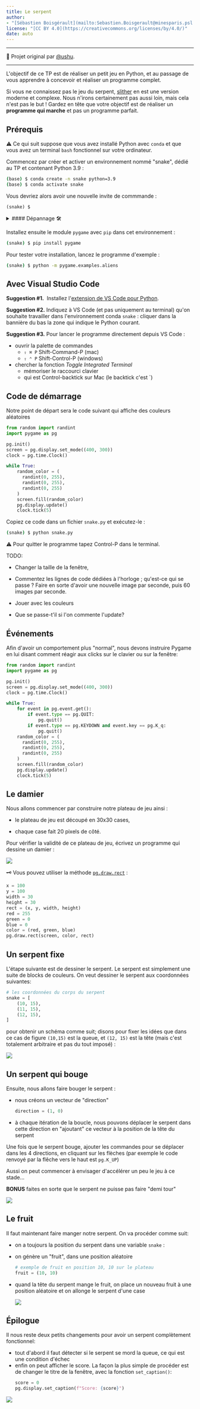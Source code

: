 ```yaml
---
title: Le serpent
author: 
- "[Sébastien Boisgérault](mailto:Sebastien.Boisgerault@minesparis.psl.eu), MINES Paris, Université PSL"
license: "[CC BY 4.0](https://creativecommons.org/licenses/by/4.0/)"
date: auto
---
```


--------------------------------------------------------------------------------

🙏 Projet original par [@ushu](https://github.com/ushu).

--------------------------------------------------------------------------------

L'objectif de ce TP est de réaliser un petit jeu en Python,
et au passage de vous apprendre à concevoir et réaliser un programme complet.

Si vous ne connaissez pas le jeu du serpent, [slither](http://slither.io/) en 
est une version moderne et complexe. Nous n'irons certainement pas aussi loin,
mais cela n'est pas le but !
Gardez en tête que votre objectif est de réaliser un **programme qui marche**
et pas un programme parfait. 

Prérequis
--------------------------------------------------------------------------------

⚠️ Ce qui suit suppose que vous avez installé Python avec `conda`
et que vous avez un terminal `bash` fonctionnel sur votre ordinateur.

Commencez par créer et activer un environnement nommé "snake", dédié au TP et 
contenant Python 3.9 :

```bash
(base) $ conda create -n snake python=3.9
(base) $ conda activate snake
```

Vous devriez alors avoir une nouvelle invite de commmande :

```
(snake) $
```

<details>
<summary>
#### Dépannage 🛠️
</summary>
Si vous ne voyez pas l'invite de commande `(snake) $` alors

1. exécutez la commande

   ```bash
   $ conda init bash
   ```

   puis

2. créez un nouveau terminal.

</details>

Installez ensuite le module `pygame` avec `pip` dans cet environnement :

```bash
(snake) $ pip install pygame
```

Pour tester votre installation, lancez le programme d'exemple :

```bash
(snake) $ python -m pygame.examples.aliens
```

Avec Visual Studio Code
--------------------------------------------------------------------------------

**Suggestion #1.**  Installez l'[extension de VS Code pour Python](https://marketplace.visualstudio.com/items?itemName=ms-python.python).

**Suggestion #2.** Indiquez à VS Code (et pas uniquement au terminal) 
qu'on souhaite travailler dans l'environnement conda `snake` :
cliquer dans la bannière du bas la zone qui indique le Python courant.

**Suggestion #3.** Pour lancer le programme directement depuis VS Code :

- ouvrir la palette de commandes
  - `⇧ ⌘ P` Shift-Command-P (mac)
  - `⇧ ⌃ P` Shift-Control-P (windows)
- chercher la fonction *Toggle Integrated Terminal*
  - mémoriser le raccourci clavier
  - qui est Control-backtick sur Mac (le backtick c'est `)

<!--
Premiers pas avec PyGame
--------------------------------------------------------------------------------

(factor out ? Indep doc? *Maybe*, given that the set of learning objectives
is autonomous)

Prérequis :

  - `dir` / `help` / usage doc en ligne


Objectifs :

  - import de module (bases)

  - sous-modules (principes et énumération)

  - concepts propres à pygame :
  
      - initialisation

      - modules & classes : display, time, Surface

      - display: création de "surface" (window / screen), taille

      - flux d'exécution et disparition de la surface !

      - time & delay

      - tracé sur une surface. N'apparaît pas !!!

      - display: update


``` python
import pygame
pygame.init()

RED = (255, 0, 0)
GREEN = (0, 255, 0)
BLUE = (0, 255, 0)

SCREEN_SIZE = (400, 300)

screen = pygame.display.set_mode(SCREEN_SIZE)

screen.fill(GREEN)

pygame.display.update()

pygame.time.delay(3000)
```

-->

Code de démarrage
--------------------------------------------------------------------------------

Notre point de départ sera le code suivant qui affiche des couleurs aléatoires

```python
from random import randint
import pygame as pg

pg.init()
screen = pg.display.set_mode((400, 300))
clock = pg.time.Clock()

while True:
    random_color = (
      randint(0, 255), 
      randint(0, 255), 
      randint(0, 255)
    )
    screen.fill(random_color)
    pg.display.update()
    clock.tick(5)
```

Copiez ce code dans un fichier `snake.py` et exécutez-le :

```sh
(snake) $ python snake.py
```

⚠️ Pour quitter le programme tapez Control-P dans le terminal.


TODO:

  - Changer la taille de la fenêtre,

  - Commentez les lignes de code dédiées à l'horloge ; qu'est-ce qui se passe ?
    Faire en sorte d'avoir une nouvelle image par seconde, puis 60 images par
    seconde.

  - Jouer avec les couleurs

  - Que se passe-t'il si l'on commente l'update?


Événements
--------------------------------------------------------------------------------

Afin d'avoir un comportement plus "normal", nous devons instruire Pygame en lui disant comment réagir aux clicks sur le clavier ou sur la fenêtre:

```python
from random import randint
import pygame as pg

pg.init()
screen = pg.display.set_mode((400, 300))
clock = pg.time.Clock()

while True:
    for event in pg.event.get():
        if event.type == pg.QUIT:
            pg.quit()
        if event.type == pg.KEYDOWN and event.key == pg.K_q:
            pg.quit()
    random_color = (
      randint(0, 255), 
      randint(0, 255), 
      randint(0, 255)
    )
    screen.fill(random_color)
    pg.display.update()
    clock.tick(5)
```

Le damier
--------------------------------------------------------------------------------

Nous allons commencer par construire notre plateau de jeu ainsi :

- le plateau de jeu est découpé en 30x30 cases,

- chaque case fait 20 pixels de côté.

Pour vérifier la validité de ce plateau de jeu, 
écrivez un programme qui dessine un damier :

![](images/damier.png)

🗝️ Vous pouvez utiliser la méthode [`pg.draw.rect`](https://www.pygame.org/docs/ref/draw.html#pygame.draw.rect) :

```python
x = 100
y = 100
width = 30
height = 30
rect = (x, y, width, height)
red = 255
green = 0
blue = 0
color = (red, green, blue)
pg.draw.rect(screen, color, rect)
```

Un serpent fixe
--------------------------------------------------------------------------------

L'étape suivante est de dessiner le serpent. Le serpent est simplement une suite de blocks de couleurs.
On veut dessiner le serpent aux coordonnées suivantes:

```python
# les coordonnées du corps du serpent
snake = [
    (10, 15),
    (11, 15),
    (12, 15),
]
```

pour obtenir un schéma comme suit; disons pour fixer les idées que dans ce cas de figure
`(10,15)` est la queue, et `(12, 15)` est la tête (mais c'est totalement arbitraire et pas du tout imposé) :

![](images/serpent.png)

Un serpent qui bouge
--------------------------------------------------------------------------------

Ensuite, nous allons faire bouger le serpent :

- nous créons un vecteur de "direction"
  
  ```python
  direction = (1, 0)
  ```

- à chaque itération de la boucle, nous pouvons déplacer le serpent dans 
  cette direction en "ajoutant" ce vecteur à la position de la tête du serpent

Une fois que le serpent bouge, ajouter les commandes pour se déplacer dans 
les 4 directions, en cliquant sur les flèches 
(par exemple le code renvoyé par la flêche vers le haut est `pg.K_UP`)

Aussi on peut commencer à envisager d'accélérer un peu le jeu à ce stade...

**BONUS** faites en sorte que le serpent ne puisse pas faire "demi tour"

![](images/serpent-bouge.gif)

Le fruit
--------------------------------------------------------------------------------

Il faut maintenant faire manger notre serpent.
On va procéder comme suit:

  - on a toujours la position du serpent dans une variable `snake` :

  - on génère un "fruit", dans une position aléatoire

    ```python
    # exemple de fruit en position 10, 10 sur le plateau
    fruit = (10, 10)
    ```

  - quand la tête du serpent mange le fruit, 
    on place un nouveau fruit à une position aléatoire 
    et on allonge le serpent d'une case

    ![](images/manger.gif)

Épilogue
--------------------------------------------------------------------------------

Il nous reste deux petits changements pour avoir un serpent complètement fonctionnel:

- tout d'abord il faut détecter si le serpent se mord la queue, ce qui est une condition d'échec
- enfin on peut afficher le score.
  La façon la plus simple de procéder est de changer le titre de la fenêtre, avec la fonction `set_caption()`:
  ```python
  score = 0
  pg.display.set_caption(f"Score: {score}")
  ```

![](images/score.png)
